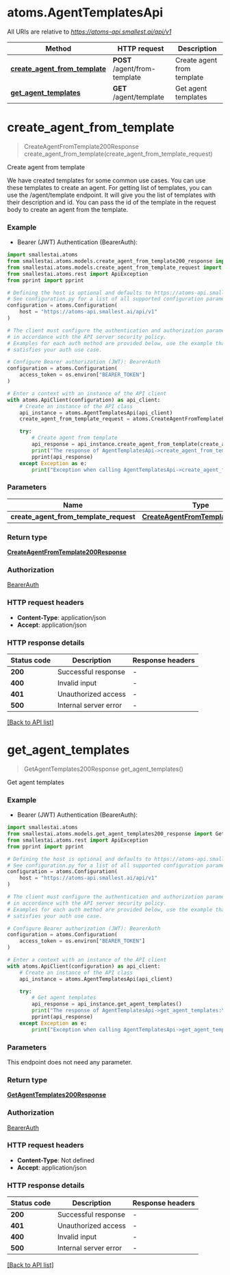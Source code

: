 # atoms.AgentTemplatesApi

All URIs are relative to *https://atoms-api.smallest.ai/api/v1*

Method | HTTP request | Description
------------- | ------------- | -------------
[**create_agent_from_template**](AgentTemplatesApi.md#create_agent_from_template) | **POST** /agent/from-template | Create agent from template
[**get_agent_templates**](AgentTemplatesApi.md#get_agent_templates) | **GET** /agent/template | Get agent templates


# **create_agent_from_template**
> CreateAgentFromTemplate200Response create_agent_from_template(create_agent_from_template_request)

Create agent from template

We have created templates for some common use cases. You can use these templates to create an agent. For getting list of templates, you can use the /agent/template endpoint. It will give you the list of templates with their description and id. You can pass the id of the template in the request body to create an agent from the template.

### Example

* Bearer (JWT) Authentication (BearerAuth):

```python
import smallestai.atoms
from smallestai.atoms.models.create_agent_from_template200_response import CreateAgentFromTemplate200Response
from smallestai.atoms.models.create_agent_from_template_request import CreateAgentFromTemplateRequest
from smallestai.atoms.rest import ApiException
from pprint import pprint

# Defining the host is optional and defaults to https://atoms-api.smallest.ai/api/v1
# See configuration.py for a list of all supported configuration parameters.
configuration = atoms.Configuration(
    host = "https://atoms-api.smallest.ai/api/v1"
)

# The client must configure the authentication and authorization parameters
# in accordance with the API server security policy.
# Examples for each auth method are provided below, use the example that
# satisfies your auth use case.

# Configure Bearer authorization (JWT): BearerAuth
configuration = atoms.Configuration(
    access_token = os.environ["BEARER_TOKEN"]
)

# Enter a context with an instance of the API client
with atoms.ApiClient(configuration) as api_client:
    # Create an instance of the API class
    api_instance = atoms.AgentTemplatesApi(api_client)
    create_agent_from_template_request = atoms.CreateAgentFromTemplateRequest() # CreateAgentFromTemplateRequest | 

    try:
        # Create agent from template
        api_response = api_instance.create_agent_from_template(create_agent_from_template_request)
        print("The response of AgentTemplatesApi->create_agent_from_template:\n")
        pprint(api_response)
    except Exception as e:
        print("Exception when calling AgentTemplatesApi->create_agent_from_template: %s\n" % e)
```



### Parameters


Name | Type | Description  | Notes
------------- | ------------- | ------------- | -------------
 **create_agent_from_template_request** | [**CreateAgentFromTemplateRequest**](./models/CreateAgentFromTemplateRequest.md)|  | 

### Return type

[**CreateAgentFromTemplate200Response**](./models/CreateAgentFromTemplate200Response.md)

### Authorization

[BearerAuth](../README.md#BearerAuth)

### HTTP request headers

 - **Content-Type**: application/json
 - **Accept**: application/json

### HTTP response details

| Status code | Description | Response headers |
|-------------|-------------|------------------|
**200** | Successful response |  -  |
**400** | Invalid input |  -  |
**401** | Unauthorized access |  -  |
**500** | Internal server error |  -  |

[[Back to API list]](../../README.md#documentation-for-api-endpoints)

# **get_agent_templates**
> GetAgentTemplates200Response get_agent_templates()

Get agent templates

### Example

* Bearer (JWT) Authentication (BearerAuth):

```python
import smallestai.atoms
from smallestai.atoms.models.get_agent_templates200_response import GetAgentTemplates200Response
from smallestai.atoms.rest import ApiException
from pprint import pprint

# Defining the host is optional and defaults to https://atoms-api.smallest.ai/api/v1
# See configuration.py for a list of all supported configuration parameters.
configuration = atoms.Configuration(
    host = "https://atoms-api.smallest.ai/api/v1"
)

# The client must configure the authentication and authorization parameters
# in accordance with the API server security policy.
# Examples for each auth method are provided below, use the example that
# satisfies your auth use case.

# Configure Bearer authorization (JWT): BearerAuth
configuration = atoms.Configuration(
    access_token = os.environ["BEARER_TOKEN"]
)

# Enter a context with an instance of the API client
with atoms.ApiClient(configuration) as api_client:
    # Create an instance of the API class
    api_instance = atoms.AgentTemplatesApi(api_client)

    try:
        # Get agent templates
        api_response = api_instance.get_agent_templates()
        print("The response of AgentTemplatesApi->get_agent_templates:\n")
        pprint(api_response)
    except Exception as e:
        print("Exception when calling AgentTemplatesApi->get_agent_templates: %s\n" % e)
```



### Parameters

This endpoint does not need any parameter.

### Return type

[**GetAgentTemplates200Response**](./models/GetAgentTemplates200Response.md)

### Authorization

[BearerAuth](../README.md#BearerAuth)

### HTTP request headers

 - **Content-Type**: Not defined
 - **Accept**: application/json

### HTTP response details

| Status code | Description | Response headers |
|-------------|-------------|------------------|
**200** | Successful response |  -  |
**401** | Unauthorized access |  -  |
**400** | Invalid input |  -  |
**500** | Internal server error |  -  |

[[Back to API list]](../../README.md#documentation-for-api-endpoints)

